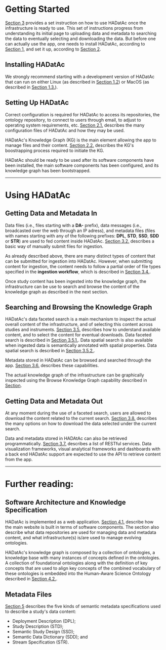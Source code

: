 # Getting Started

[Section 3](https://github.com/paulopinheiro1234/hadatac/wiki/HADatAc-User-Guide#3-using-hadatac) provides a set instruction on how to use HADatAc once the infrastructure is ready to use. This set of instructions progress from understanding its initial page to uploading data and metadata to searching the data to eventually selecting and downloading the data. But before one can actually use the app, one needs to install HADatAc, according to [Section 1](https://github.com/paulopinheiro1234/hadatac/wiki/HADatAc-User-Guide#1-installing-hadatac), and set it up, according to [Section 2](https://github.com/paulopinheiro1234/hadatac/wiki/HADatAc-User-Guide#2-setting-up-hadatac).

## Installing HADatAc

We strongly recommend starting with a development version of HADatAc that can run on either Linux (as described in [Section 1.2](https://github.com/paulopinheiro1234/hadatac/wiki/HADatAc-User-Guide#12-on-linux-development)) or MacOS (as described in [Section 1.3.](https://github.com/paulopinheiro1234/hadatac/wiki/HADatAc-User-Guide#13-on-macos-development)).

## Setting Up HADatAc

Correct configuration is required for HADatAc to access its repositories, the ontology repository, to connect to users through email, to adjust to operating system requirements, etc. [Section 2.1.](https://github.com/paulopinheiro1234/hadatac/wiki/2.1.-Software-Configuration) describes the many configuration files of HADatAc and how they may be used.

HADatAc's Knowledge Graph (KG) is the main element allowing the app to manage files and their content. [Section 2.2.](https://github.com/paulopinheiro1234/hadatac/wiki/2.2.-Knowledge-Graph-Bootstrap) describes the KG's boostrapping process required to initiate the KG. 

HADatAc should be ready to be used after its software components have been installed, the main software components has been configured, and its knowledge graph has been bootstrapped.

***

# Using HADatAc

## Getting Data and Metadata In

Data files (i.e., files starting with a **DA-** prefix), data messages (i.e., broadcasted over the web through an IP adress), and metadata files (files with names starting with any of the following prefixes: **DPL**, **STD**, **SSD**, **SDD** or **STR**) are used to fed content inside HADatAc. [Section 3.2.](https://github.com/paulopinheiro1234/hadatac/wiki/3.2.-File-Upload) describes a basic way of manually submit files for ingestion. 

As already described above, there are many distinct types of content that can be submitted for ingestion into HADatAc. However, when submitting content for ingestion, the content needs to follow a partial order of file types specified in the __ingestion workflow__, which is described in [Section 3.4.](https://github.com/paulopinheiro1234/hadatac/wiki/3.4.-Metadata-Ingest).

Once study content has been ingested into the knowledge graph, the infrastructure can be use to search and browse the content of the knowledge graph as described in the next section.

## Searching and Browsing the Knowledge Graph

HADatAc's data faceted search is a main mechanism to inspect the actual overall content of the infrastructure, and of selecting this content across studies and instruments. [Section 3.5.](https://github.com/paulopinheiro1234/hadatac/wiki/3.5.-Data-Search) describes how to understand available content, and to select the content for eventual downloads. Data faceted search is described in [Section 3.5.1.](https://github.com/paulopinheiro1234/hadatac/wiki/3.5.1-Data-Faceted-Search). Data spatial search is also available when ingested data is semantically annotated with spatial properties. Data spatial search is described in [Section 3.5.2.](https://github.com/paulopinheiro1234/hadatac/wiki/3.5.2.-Data-Spatial-Search).  

Metadata stored in HADatAc can be browsed and searched through the app. [Section 3.6.](https://github.com/paulopinheiro1234/hadatac/wiki/3.6.-Metadata-Browser-and-Search) describes these capabilities. 

The actual knowledge graph of the infrastructure can be graphically inspected using the Browse Knowledge Graph capability described in [Section](). 

## Getting Data and Metadata Out

At any moment during the use of a faceted search, users are allowed to download the content related to the current search. [Section 3.8.](https://github.com/paulopinheiro1234/hadatac/wiki/3.8.-Data-Download) describes the many options on how to download the data selected under the current search.

Data and metadata stored in HADAtAc can also be retrieved programmatically. [Section 3.7.](https://github.com/paulopinheiro1234/hadatac/wiki/3.7.-API) describes a list of RESTful services. Data visualization frameworks, visual analytical frameworks and dashboards with a back end HADatAc support are expected to use the API to retrieve content from the app.  

***

# Further reading: 

## Software Architecture and Knowledge Specification

HADatAc is implemented as a web application. [Section 4.1.](https://github.com/paulopinheiro1234/hadatac/wiki/4.1.-Software-Components) describe how the main website is built in terms of software components. The section also describe what data repositories are used for managing data and metadata content, and what infrastructure(s) is/are used to manage evolving ontologies.  

HADatAc's knowledge graph is composed by a collection of ontologies, a knowledge base with many instances of concepts defined in the ontologies. A collection of foundational ontologies along with the definition of key concepts that are used to align key concepts of the combined vocabulary of these ontologies is embedded into the Human-Aware Science Ontology described in [Section 4.2.](https://github.com/paulopinheiro1234/hadatac/wiki/4.2.-The-Human-Aware-Science-Ontology-(HAScO)).  

## Metadata Files

[Section 5](https://github.com/paulopinheiro1234/hadatac/wiki/5.-Metadata-Files) describes the five kinds of semantic metadata specifications used to describe a study's data content: 
* Deployment Description (DPL); 
* Study Description (STD);
* Semantic Study Design (SSD); 
* Semantic Data Dictionary (SDD); and 
* Stream Specification (STR).


